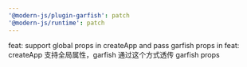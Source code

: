 ```yaml
---
'@modern-js/plugin-garfish': patch
'@modern-js/runtime': patch
---
```


feat: support global props in createApp and pass garfish props in
feat: createApp 支持全局属性，garfish 通过这个方式透传 garfish props

